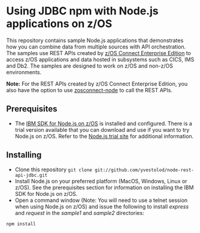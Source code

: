 # Using JDBC npm with Node.js applications on z/OS

This repository contains sample Node.js applications that demonstrates how you can combine data from multiple sources with API orchestration. The samples use REST APIs created by [z/OS Connect Enterprise Edition](https://www.ibm.com/support/knowledgecenter/en/SS4SVW_3.0.0/com.ibm.zosconnect.doc/overview/what_is_new.html) to access z/OS applications and data hosted in subsystems such as CICS, IMS and Db2. The samples are designed to work on z/OS and non-z/OS environments.

**Note:** For the REST APIs created by z/OS Connect Enterprise Edition, you also have the option to use [zosconnect-node](https://github.com/yvestolod/zosconnect-node) to call the REST APIs. 

## Prerequisites
 * The [IBM SDK for Node.js on z/OS](https://www.ibm.com/support/knowledgecenter/en/SSTRRS_6.0.0/com.ibm.nodejs.zos.v6.doc/welcome.html) is installed and configured. There is a trial version available that you can download and use if you want to try Node.js on z/OS.  Refer to the [Node.js trial site](https://developer.ibm.com/node/sdk/ztp/) for additional information.

## Installing
 * Clone this repository `git clone git://github.com/yvestolod/node-rest-api-jdbc.git`
 * Install Node.js on your preferred platform (MacOS, Windows, Linux or z/OS). See the prerequisites section for information on installing the IBM SDK for Node.js on z/OS.
 * Open a command window (Note: You will need to use a telnet session when using Node.js on z/OS) and issue the following to install *express* and *request* in the *sample1* and *sample2* directories:
 ```
 npm install
 ```
